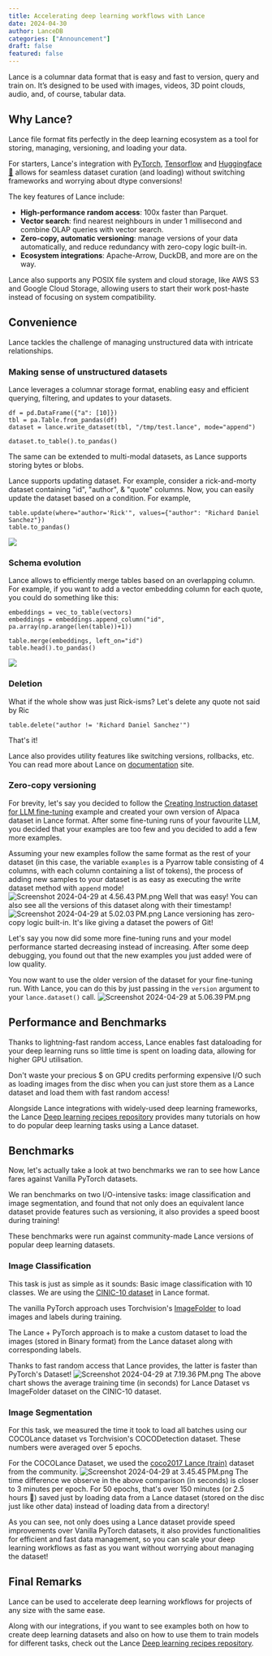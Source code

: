 ```yaml
---
title: Accelerating deep learning workflows with Lance
date: 2024-04-30
author: LanceDB
categories: ["Announcement"]
draft: false
featured: false
---
```


Lance is a columnar data format that is easy and fast to version, query and train on. It’s designed to be used with images, videos, 3D point clouds, audio, and, of course, tabular data.

## Why Lance?

Lance file format fits perfectly in the deep learning ecosystem as a tool for storing, managing, versioning, and loading your data.

For starters, Lance's integration with [PyTorch](https://lancedb.github.io/lance/integrations/pytorch.html), [Tensorflow](https://lancedb.github.io/lance/integrations/tensorflow.html) and [Huggingface 🤗](https://lancedb.github.io/lance/integrations/huggingface.html) allows for seamless dataset curation (and loading) without switching frameworks and worrying about dtype conversions!

The key features of Lance include:

- **High-performance random access**: 100x faster than Parquet.
- **Vector search**: find nearest neighbours in under 1 millisecond and combine OLAP queries with vector search.
- **Zero-copy, automatic versioning**: manage versions of your data automatically, and reduce redundancy with zero-copy logic built-in.
- **Ecosystem integrations**: Apache-Arrow, DuckDB, and more are on the way.

Lance also supports any POSIX file system and cloud storage, like AWS S3 and Google Cloud Storage, allowing users to start their work post-haste instead of focusing on system compatibility.

## Convenience

Lance tackles the challenge of managing unstructured data with intricate relationships.

### Making sense of unstructured datasets

Lance leverages a columnar storage format, enabling easy and efficient querying, filtering, and updates to your datasets. 

    df = pd.DataFrame({"a": [10]})
    tbl = pa.Table.from_pandas(df)
    dataset = lance.write_dataset(tbl, "/tmp/test.lance", mode="append")
    
    dataset.to_table().to_pandas()

The same can be extended to multi-modal datasets, as Lance supports storing bytes or blobs.

Lance supports updating dataset. For example, consider a rick-and-morty dataset containing "id", "author", & "quote" columns. Now, you can easily update the dataset based on a condition. For example,

    table.update(where="author='Rick'", values={"author": "Richard Daniel Sanchez"})
    table.to_pandas()

![](__GHOST_URL__/content/images/2024/04/Screenshot-2024-04-30-at-4.15.05-PM.png)
### Schema evolution

Lance allows to efficiently merge tables based on an overlapping column. For example, if you want to add a vector embedding column for each quote, you could do something like this:

    embeddings = vec_to_table(vectors)
    embeddings = embeddings.append_column("id", pa.array(np.arange(len(table))+1))
    
    table.merge(embeddings, left_on="id")
    table.head().to_pandas()

![](__GHOST_URL__/content/images/2024/04/Screenshot-2024-04-30-at-4.18.06-PM.png)
### Deletion

What if the whole show was just Rick-isms? Let's delete any quote not said by Ric

    table.delete("author != 'Richard Daniel Sanchez'")

That's it!

Lance also provides utility features like switching versions, rollbacks, etc. You can read more about Lance on [documentation](https://lancedb.github.io/lance/index.html) site.

### Zero-copy versioning

For brevity, let's say you decided to follow the [Creating Instruction dataset for LLM fine-tuning](https://github.com/lancedb/lance-deeplearning-recipes/tree/main/examples/alpaca-dataset) example and created your own version of Alpaca dataset in Lance format. After some fine-tuning runs of your favourite LLM, you decided that your examples are too few and you decided to add a few more examples.

Assuming your new examples follow the same format as the rest of your dataset (in this case, the variable `examples` is a Pyarrow table consisting of 4 columns, with each column containing a list of tokens), the process of adding new samples to your dataset is as easy as executing the write dataset method with `append` mode!
![Screenshot 2024-04-29 at 4.56.43 PM.png](__GHOST_URL__/content/images/2024/04/Screenshot-2024-04-29-at-4.56.43-PM.png)
Well that was easy! You can also see all the versions of this dataset along with their timestamp!
![Screenshot 2024-04-29 at 5.02.03 PM.png](__GHOST_URL__/content/images/2024/04/Screenshot-2024-04-29-at-5.02.03-PM.png)
Lance versioning has zero-copy logic built-in. It's like giving a dataset the powers of Git!

Let's say you now did some more fine-tuning runs and your model performance started decreasing instead of increasing. After some deep debugging, you found out that the new examples you just added were of low quality.

You now want to use the older version of the dataset for your fine-tuning run. With Lance, you can do this by just passing in the `version` argument to your `lance.dataset()` call.
![Screenshot 2024-04-29 at 5.06.39 PM.png](__GHOST_URL__/content/images/2024/04/Screenshot-2024-04-29-at-5.06.39-PM.png)
## Performance and Benchmarks

Thanks to lightning-fast random access, Lance enables fast dataloading for your deep learning runs so little time is spent on loading data, allowing for higher GPU utilisation.

Don't waste your precious $ on GPU credits performing expensive I/O such as loading images from the disc when you can just store them as a Lance dataset and load them with fast random access!

Alongside Lance integrations with widely-used deep learning frameworks, the Lance [Deep learning recipes repository](https://github.com/lancedb/lance-deeplearning-recipes) provides many tutorials on how to do popular deep learning tasks using a Lance dataset.

## Benchmarks

Now, let's actually take a look at two benchmarks we ran to see how Lance fares against Vanilla PyTorch datasets.

We ran benchmarks on two I/O-intensive tasks: image classification and image segmentation, and found that not only does an equivalent lance dataset provide features such as versioning, it also provides a speed boost during training!

These benchmarks were run against community-made Lance versions of popular deep learning datasets.

### Image Classification

This task is just as simple as it sounds: Basic image classification with 10 classes. We are using the [CINIC-10 dataset](https://www.kaggle.com/datasets/vipulmaheshwarii/cinic-10-lance-dataset) in Lance format.

The vanilla PyTorch approach uses Torchvision's [ImageFolder](https://pytorch.org/vision/main/generated/torchvision.datasets.ImageFolder.html) to load images and labels during training.

The Lance + PyTorch approach is to make a custom dataset to load the images (stored in Binary format) from the Lance dataset along with corresponding labels.

Thanks to fast random access that Lance provides, the latter is faster than PyTorch's Dataset!
![Screenshot 2024-04-29 at 7.19.36 PM.png](__GHOST_URL__/content/images/2024/04/Screenshot-2024-04-30-at-12.06.25-PM.png)
The above chart shows the average training time (in seconds) for Lance Dataset vs ImageFolder dataset on the CINIC-10 dataset.

### Image Segmentation

For this task, we measured the time it took to load all batches using our COCOLance dataset vs Torchvision's COCODetection dataset. These numbers were averaged over 5 epochs.

For the COCOLance Dataset, we used the [coco2017 Lance (train)](https://www.kaggle.com/datasets/heyytanay/coco2017-train-lance) dataset from the community.
![Screenshot 2024-04-29 at 3.45.45 PM.png](__GHOST_URL__/content/images/2024/04/Screenshot-2024-04-29-at-3.45.45-PM.png)
The time difference we observe in the above comparison (in seconds) is closer to 3 minutes per epoch. For 50 epochs, that's over 150 minutes (or 2.5 hours 🤯) saved just by loading data from a Lance dataset (stored on the disc just like other data) instead of loading data from a directory!

As you can see, not only does using a Lance dataset provide speed improvements over Vanilla PyTorch datasets, it also provides functionalities for efficient and fast data management, so you can scale your deep learning workflows as fast as you want without worrying about managing the dataset!

## Final Remarks

Lance can be used to accelerate deep learning workflows for projects of any size with the same ease.

Along with our integrations, if you want to see examples both on how to create deep learning datasets and also on how to use them to train models for different tasks, check out the Lance [Deep learning recipes repository](https://github.com/lancedb/lance-deeplearning-recipes). 
